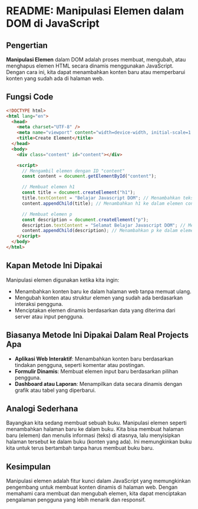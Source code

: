 # README: Manipulasi Elemen dalam DOM di JavaScript

## Pengertian

**Manipulasi Elemen** dalam DOM adalah proses membuat, mengubah, atau menghapus elemen HTML secara dinamis menggunakan JavaScript. Dengan cara ini, kita dapat menambahkan konten baru atau memperbarui konten yang sudah ada di halaman web.

## Fungsi Code

```html
<!DOCTYPE html>
<html lang="en">
  <head>
    <meta charset="UTF-8" />
    <meta name="viewport" content="width=device-width, initial-scale=1.0" />
    <title>Create Element</title>
  </head>
  <body>
    <div class="content" id="content"></div>

    <script>
      // Mengambil elemen dengan ID "content"
      const content = document.getElementById("content");

      // Membuat elemen h1
      const title = document.createElement("h1");
      title.textContent = "Belajar Javascript DOM"; // Menambahkan teks ke h1
      content.appendChild(title); // Menambahkan h1 ke dalam elemen content

      // Membuat elemen p
      const description = document.createElement("p");
      description.textContent = "Selamat Belajar Javascript DOM"; // Menambahkan teks ke p
      content.appendChild(description); // Menambahkan p ke dalam elemen content
    </script>
  </body>
</html>
```

## Kapan Metode Ini Dipakai

Manipulasi elemen digunakan ketika kita ingin:

- Menambahkan konten baru ke dalam halaman web tanpa memuat ulang.
- Mengubah konten atau struktur elemen yang sudah ada berdasarkan interaksi pengguna.
- Menciptakan elemen dinamis berdasarkan data yang diterima dari server atau input pengguna.

## Biasanya Metode Ini Dipakai Dalam Real Projects Apa

- **Aplikasi Web Interaktif**: Menambahkan konten baru berdasarkan tindakan pengguna, seperti komentar atau postingan.
- **Formulir Dinamis**: Membuat elemen input baru berdasarkan pilihan pengguna.
- **Dashboard atau Laporan**: Menampilkan data secara dinamis dengan grafik atau tabel yang diperbarui.

## Analogi Sederhana

Bayangkan kita sedang membuat sebuah buku. Manipulasi elemen seperti menambahkan halaman baru ke dalam buku. Kita bisa membuat halaman baru (elemen) dan menulis informasi (teks) di atasnya, lalu menyisipkan halaman tersebut ke dalam buku (konten yang ada). Ini memungkinkan buku kita untuk terus bertambah tanpa harus membuat buku baru.

## Kesimpulan

Manipulasi elemen adalah fitur kunci dalam JavaScript yang memungkinkan pengembang untuk membuat konten dinamis di halaman web. Dengan memahami cara membuat dan mengubah elemen, kita dapat menciptakan pengalaman pengguna yang lebih menarik dan responsif.
